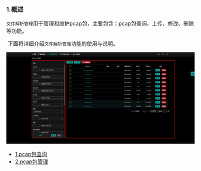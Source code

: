 ### 1.概述<!-- {docsify-ignore-all} -->

​	`文件解析管理`用于管理和维护pcap包，主要包含：pcap包查询、上传、修改、删除等功能。

​	下面将详细介绍`文件解析管理`功能的使用与说明。

![](./img/01-pcap包管理首页.png)



- [1.pcap包查询](pcapQuery)
- [2.pcap包管理](pcapManage)

